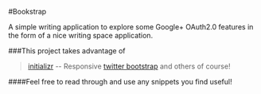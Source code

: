 #Bookstrap

A simple writing application to explore some Google+ OAuth2.0 features in the form of a nice writing space application.

###This project takes advantage of
>[initializr](http://www.initializr.com/) -- Responsive
>[twitter bootstrap](http://twitter.github.com/bootstrap/)
>and others of course!

####Feel free to read through and use any snippets you find useful!